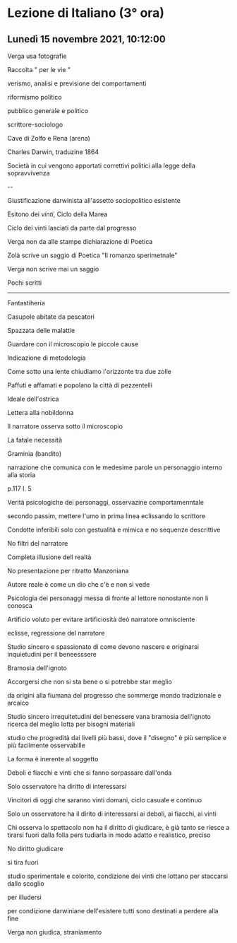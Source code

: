 # Lezione di Italiano (3° ora)
## Lunedì 15 novembre 2021, 10:12:00

Verga usa fotografie

Raccolta " per le vie "

verismo, analisi e previsione dei comportamenti

riformismo politico

pubblico generale e politico

scrittore-sociologo

Cave di Zolfo e Rena (arena)

Charles Darwin, traduzine 1864

Società in cui vengono apportati correttivi politici alla legge della sopravvivenza

--

Giustificazione darwinista all'assetto sociopolitico esistente


Esitono dei _vinti_, Ciclo della Marea

Ciclo dei vinti lasciati da parte dal progresso

Verga non da alle stampe dichiarazione di Poetica

Zolà scrive un saggio di Poetica "Il romanzo sperimetnale"


Verga non scrive mai un saggio

Pochi scritti


---
Fantastiheria

Casupole abitate da pescatori

Spazzata delle malattie

Guardare con il microscopio le piccole cause

Indicazione di metodologia

Come sotto una lente chiudiamo l'orizzonte tra due zolle

Paffuti e affamati e popolano la città di pezzentelli

Ideale dell'ostrica

Lettera alla nobildonna

Il narratore osserva sotto il microscopio

La fatale necessità


Graminia (bandito)

narrazione che comunica con le medesime parole un personaggio interno alla storia

p.117  l. 5


Verità psicologiche dei personaggi, osservazine comportamenntale

secondo passim, mettere l'umo in prima linea eclissando lo scrittore

Condotte inferibili solo con gestualità e mimica e no sequenze descrittive

No filtri del narratore

Completa illusione dell realtà

No presentazione per ritratto Manzoniana


Autore reale è come un dio che c'è e non si vede

Psicologia dei personaggi messa di fronte al lettore nonostante non li conosca

Artificio voluto per evitare artificiosità deò narratore omnisciente

eclisse, regressione del narratore


Studio sincero e spassionato di come devono nascere e originarsi inquietudini per il beneesssere

Bramosia dell'ignoto

Accorgersi che non si sta bene o si potrebbe star meglio

da origini alla fiumana del progresso che sommerge mondo tradizionale e arcaico

Studio sincero irrequitetudini del benessere
vana bramosia dell'ignoto
ricerca del meglio
lotta per bisogni materiali


studio che progredità dai livelli più bassi, dove il "disegno" è più semplice  e più facilmente osservabille

La forma è inerente al soggetto


Deboli e fiacchi e vinti che si fanno sorpassare dall'onda

Solo osservatore ha diritto di interessarsi


Vincitori di oggi che saranno vinti domani, ciclo casuale e continuo




Solo un osservatore ha il dirito di interessarsi ai deboli, ai fiacchi, ai vinti

Chi osserva lo spettacolo non ha il diritto di giudicare, è già tanto se riesce a tirarsi fuori dalla folla pers tudiarla in modo adatto e realistico, preciso

No diritto giudicare

si tira fuori

studio sperimentale e colorito, condizione dei vinti che lottano per staccarsi dallo scoglio


per illudersi

per condizione darwiniane dell'esistere tutti sono destinati a perdere alla fine


Verga non giudica, straniamento 



